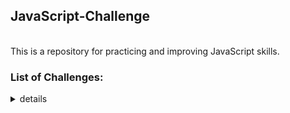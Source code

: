 ## JavaScript-Challenge

</br>
This is a repository for practicing and improving JavaScript skills.

</br>

### List of Challenges:
<details>
<summary>details</summary>
* [interactive rating component](https://github.com/winterkang/JavaScript-Challenge/tree/main/interactive-rating-component)

</details>